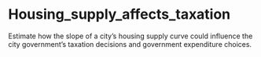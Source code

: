 # Housing_supply_affects_taxation
Estimate how the slope of a city’s housing supply curve could influence the city government’s taxation decisions and government expenditure choices.
